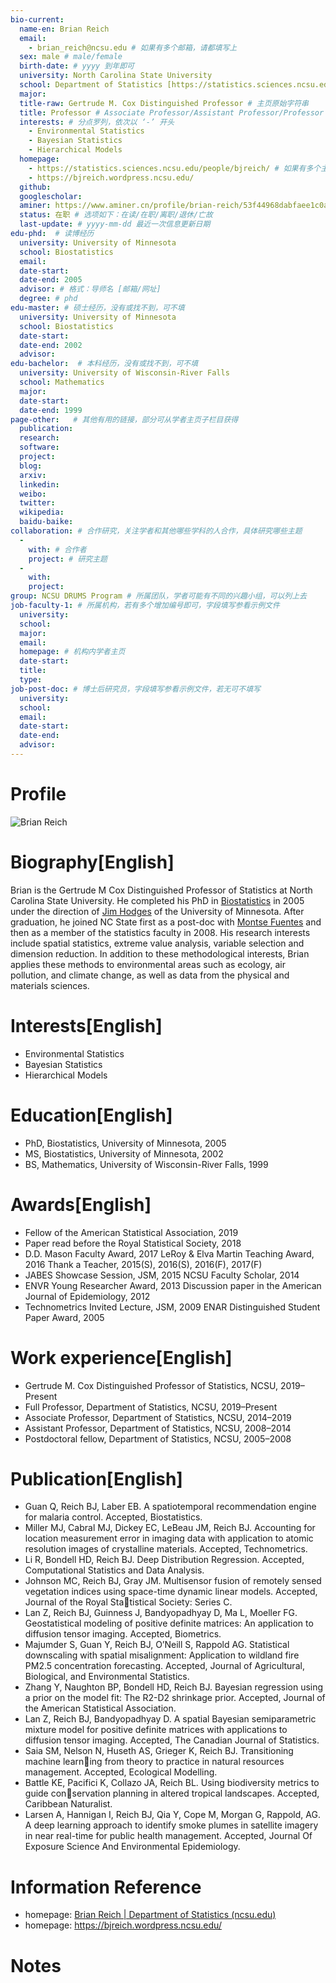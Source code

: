 ```yaml
---
bio-current:
  name-en: Brian Reich
  email: 
    - brian_reich@ncsu.edu # 如果有多个邮箱，请都填写上
  sex: male # male/female
  birth-date: # yyyy 到年即可
  university: North Carolina State University 
  school: Department of Statistics [https://statistics.sciences.ncsu.edu/] # 格式：学院名称[学院官网链接]
  major: 
  title-raw: Gertrude M. Cox Distinguished Professor # 主页原始字符串
  title: Professor # Associate Professor/Assistant Professor/Professor
  interests: # 分点罗列，依次以 ‘-’ 开头
    - Environmental Statistics
    - Bayesian Statistics
    - Hierarchical Models
  homepage: 
    - https://statistics.sciences.ncsu.edu/people/bjreich/ # 如果有多个主页，请都填写上
    - https://bjreich.wordpress.ncsu.edu/
  github: 
  googlescholar:  
  aminer: https://www.aminer.cn/profile/brian-reich/53f44968dabfaee1c0af93a4 # 从这里查找 https://www.aminer.org/search/person
  status: 在职 # 选项如下：在读/在职/离职/退休/亡故
  last-update: # yyyy-mm-dd 最近一次信息更新日期
edu-phd:  # 读博经历
  university: University of Minnesota
  school: Biostatistics
  email: 
  date-start: 
  date-end: 2005
  advisor: # 格式：导师名 [邮箱/网址]
  degree: # phd
edu-master: # 硕士经历，没有或找不到，可不填
  university: University of Minnesota
  school: Biostatistics
  date-start: 
  date-end: 2002
  advisor:
edu-bachelor:  # 本科经历，没有或找不到，可不填
  university: University of Wisconsin-River Falls
  school: Mathematics
  major: 
  date-start: 
  date-end: 1999
page-other:   # 其他有用的链接，部分可从学者主页子栏目获得
  publication: 
  research: 
  software: 
  project: 
  blog: 
  arxiv: 
  linkedin: 
  weibo:
  twitter:
  wikipedia:
  baidu-baike:
collaboration: # 合作研究，关注学者和其他哪些学科的人合作，具体研究哪些主题
  - 
    with: # 合作者
    project: # 研究主题
  - 
    with: 
    project: 
group: NCSU DRUMS Program # 所属团队，学者可能有不同的兴趣小组，可以列上去
job-faculty-1: # 所属机构，若有多个增加编号即可，字段填写参看示例文件
  university: 
  school: 
  major: 
  email: 
  homepage: # 机构内学者主页
  date-start: 
  title: 
  type: 
job-post-doc: # 博士后研究员，字段填写参看示例文件，若无可不填写
  university: 
  school: 
  email: 
  date-start: 
  date-end: 
  advisor: 
---
```


# Profile

![Brian Reich](https://statistics.sciences.ncsu.edu/wp-content/uploads/sites/21/2019/03/brian_reich.jpg)

# Biography[English]

Brian is the Gertrude M Cox Distinguished Professor of Statistics at North Carolina State University. He completed his PhD in [Biostatistics](http://www.biostat.umn.edu/) in 2005 under the direction of [Jim Hodges](http://www.biostat.umn.edu/~hodges/) of the University of Minnesota. After graduation, he joined NC State first as a post-doc with [Montse Fuentes](https://en.wikipedia.org/wiki/Montserrat_Fuentes) and then as a member of the statistics faculty in 2008. His research interests include spatial statistics, extreme value analysis, variable selection and dimension reduction. In addition to these methodological interests, Brian applies these methods to environmental areas such as ecology, air pollution, and climate change, as well as data from the physical and materials sciences. 

# Interests[English]

- Environmental Statistics
- Bayesian Statistics
- Hierarchical Models

# Education[English]

- PhD, Biostatistics, University of Minnesota, 2005 
- MS, Biostatistics, University of Minnesota, 2002 
- BS, Mathematics, University of Wisconsin-River Falls, 1999

# Awards[English]

- Fellow of the American Statistical Association, 2019
- Paper read before the Royal Statistical Society, 2018
- D.D. Mason Faculty Award, 2017
  LeRoy & Elva Martin Teaching Award, 2016
  Thank a Teacher, 2015(S), 2016(S), 2016(F), 2017(F)
- JABES Showcase Session, JSM, 2015
  NCSU Faculty Scholar, 2014
- ENVR Young Researcher Award, 2013
  Discussion paper in the American Journal of Epidemiology, 2012
- Technometrics Invited Lecture, JSM, 2009
  ENAR Distinguished Student Paper Award, 2005

# Work experience[English]

- Gertrude M. Cox Distinguished Professor of Statistics, NCSU, 2019–Present 
- Full Professor, Department of Statistics, NCSU, 2019–Present 
- Associate Professor, Department of Statistics, NCSU, 2014–2019 
- Assistant Professor, Department of Statistics, NCSU, 2008–2014 
- Postdoctoral fellow, Department of Statistics, NCSU, 2005–2008

# Publication[English]

- Guan Q, Reich BJ, Laber EB. A spatiotemporal recommendation engine for malaria control. Accepted, Biostatistics.
- Miller MJ, Cabral MJ, Dickey EC, LeBeau JM, Reich BJ. Accounting for location measurement error in imaging data with application to atomic resolution images of crystalline materials. Accepted, Technometrics.
- Li R, Bondell HD, Reich BJ. Deep Distribution Regression. Accepted, Computational Statistics and Data Analysis.
- Johnson MC, Reich BJ, Gray JM. Multisensor fusion of remotely sensed vegetation indices using space-time dynamic linear models. Accepted, Journal of the Royal Statistical Society: Series C.
- Lan Z, Reich BJ, Guinness J, Bandyopadhyay D, Ma L, Moeller FG. Geostatistical modeling of positive definite matrices: An application to diffusion tensor imaging. Accepted, Biometrics.
- Majumder S, Guan Y, Reich BJ, O’Neill S, Rappold AG. Statistical downscaling with spatial misalignment: Application to wildland fire PM2.5 concentration forecasting. Accepted, Journal of Agricultural, Biological, and Environmental Statistics.
- Zhang Y, Naughton BP, Bondell HD, Reich BJ. Bayesian regression using a prior on the model fit: The R2-D2 shrinkage prior. Accepted, Journal of the American Statistical Association.
- Lan Z, Reich BJ, Bandyopadhyay D. A spatial Bayesian semiparametric mixture model for positive definite matrices with applications to diffusion tensor imaging. Accepted, The Canadian Journal of Statistics.
- Saia SM, Nelson N, Huseth AS, Grieger K, Reich BJ. Transitioning machine learning from theory to practice in natural resources management. Accepted, Ecological Modelling.
- Battle KE, Pacifici K, Collazo JA, Reich BL. Using biodiversity metrics to guide conservation planning in altered tropical landscapes. Accepted, Caribbean Naturalist.
- Larsen A, Hannigan I, Reich BJ, Qia Y, Cope M, Morgan G, Rappold, AG. A deep learning approach to identify smoke plumes in satellite imagery in near real-time for public health management. Accepted, Journal Of Exposure Science And Environmental Epidemiology.

# Information Reference

- homepage: [Brian Reich | Department of Statistics (ncsu.edu)](https://statistics.sciences.ncsu.edu/people/bjreich/)
- homepage: https://bjreich.wordpress.ncsu.edu/

# Notes